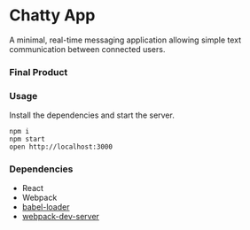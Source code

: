 Chatty App
=====================

A minimal, real-time messaging application allowing simple text communication between connected users.

### Final Product




### Usage

Install the dependencies and start the server.

```
npm i
npm start
open http://localhost:3000
```


### Dependencies

* React
* Webpack
* [babel-loader](https://github.com/babel/babel-loader)
* [webpack-dev-server](https://github.com/webpack/webpack-dev-server)
